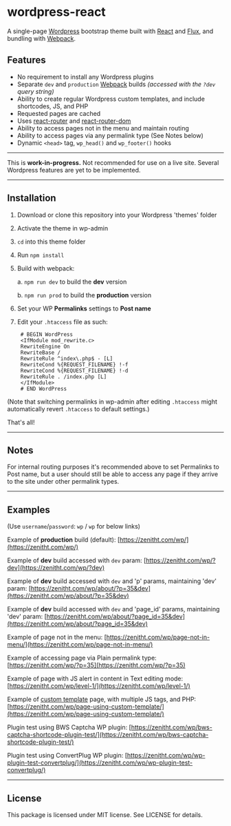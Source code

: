 # wordpress-react
A single-page [Wordpress](https://wordpress.com/) bootstrap theme built with [React](https://facebook.github.io/react/) and [Flux](https://facebook.github.io/flux/), and bundling with [Webpack](https://github.com/webpack/webpack).

## Features
- No requirement to install any Wordpress plugins
- Separate `dev` and `production` [Webpack](https://github.com/webpack/webpack) builds <i>(accessed with the `?dev` query string)</i>
- Ability to create regular Wordpress custom templates, and include shortcodes, JS, and PHP
- Requested pages are cached
- Uses [react-router](https://github.com/ReactTraining/react-router/tree/master/packages/react-router) and [react-router-dom](https://github.com/ReactTraining/react-router/tree/master/packages/react-router-dom)
- Ability to access pages not in the menu and maintain routing
- Ability to access pages via any permalink type (See Notes below)
- Dynamic `<head>` tag, `wp_head()` and `wp_footer()` hooks

----

This is <b>work-in-progress.</b> Not recommended for use on a live site. Several Wordpress features are yet to be implemented.

----

## Installation

1. Download or clone this repository into your Wordpress 'themes' folder
2. Activate the theme in wp-admin
3. `cd` into this theme folder
4. Run `npm install`
5. Build with webpack:

    a. `npm run dev` to build the <b>dev</b> version

    b. `npm run prod` to build the <b>production</b> version

6. Set your WP <b>Permalinks</b> settings to <b>Post name</b>

7. Edit your `.htaccess` file as such:

        # BEGIN WordPress
        <IfModule mod_rewrite.c>
        RewriteEngine On
        RewriteBase /
        RewriteRule ^index\.php$ - [L]
        RewriteCond %{REQUEST_FILENAME} !-f
        RewriteCond %{REQUEST_FILENAME} !-d
        RewriteRule . /index.php [L]
        </IfModule>
        # END WordPress

(Note that switching permalinks in wp-admin after editing `.htaccess` might automatically revert `.htaccess` to default settings.)

That's all!

----

## Notes

For internal routing purposes it's recommended above to set Permalinks to Post name, but a user should still be able to access any page if they arrive to the site under other permalink types.

----

## Examples

(Use `username`/`password`: `wp` / `wp` for below links)

Example of <b>production</b> build (default):
[https://zenitht.com/wp/](https://zenitht.com/wp/)

Example of <b>dev</b> build accessed with `dev` param:
[https://zenitht.com/wp/?dev](https://zenitht.com/wp/?dev)

Example of <b>dev</b> build accessed with `dev` and 'p' params, maintaining 'dev' param:
[https://zenitht.com/wp/about/?p=35&dev](https://zenitht.com/wp/about/?p=35&dev)

Example of <b>dev</b> build accessed with `dev` and 'page_id' params, maintaining 'dev' param:
[https://zenitht.com/wp/about/?page_id=35&dev](https://zenitht.com/wp/about/?page_id=35&dev)

Example of page not in the menu:
[https://zenitht.com/wp/page-not-in-menu/](https://zenitht.com/wp/page-not-in-menu/)

Example of accessing page via Plain permalink type:
[https://zenitht.com/wp/?p=35](https://zenitht.com/wp/?p=35)

Example of page with JS alert in content in Text editing mode:
[https://zenitht.com/wp/level-1/](https://zenitht.com/wp/level-1/)

Example of [custom template](https://github.com/zenithtech/wordpress-react/blob/master/page-CustomPage1.php) page, with multiple JS tags, and PHP:
[https://zenitht.com/wp/page-using-custom-template/](https://zenitht.com/wp/page-using-custom-template/)

Plugin test using BWS Captcha WP plugin:
[https://zenitht.com/wp/bws-captcha-shortcode-plugin-test/](https://zenitht.com/wp/bws-captcha-shortcode-plugin-test/)

Plugin test using ConvertPlug WP plugin:
[https://zenitht.com/wp/wp-plugin-test-convertplug/](https://zenitht.com/wp/wp-plugin-test-convertplug/)

----

## License ##

This package is licensed under MIT license. See LICENSE for details.
